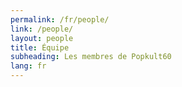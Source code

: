 ```yaml
---
permalink: /fr/people/
link: /people/
layout: people
title: Équipe
subheading: Les membres de Popkult60
lang: fr
---
```

